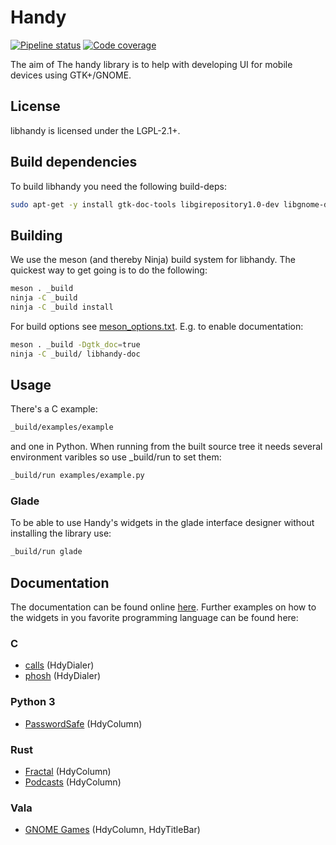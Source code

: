 # Handy
[![Pipeline status](https://source.puri.sm/Librem5/libhandy/badges/master/build.svg)](https://source.puri.sm/Librem5/libhandy/commits/master)
[![Code coverage](https://source.puri.sm/Librem5/libhandy/badges/master/coverage.svg)](https://source.puri.sm/Librem5/libhandy/commits/master)

The aim of The handy library is to help with developing UI for mobile devices
using GTK+/GNOME.

## License

libhandy is licensed under the LGPL-2.1+.

## Build dependencies

To build libhandy you need the following build-deps:

```sh
sudo apt-get -y install gtk-doc-tools libgirepository1.0-dev libgnome-desktop-3-dev libgtk-3-dev meson pkg-config valac gettext
```

## Building

We use the meson (and thereby Ninja) build system for libhandy. The quickest
way to get going is to do the following:

```sh
meson . _build
ninja -C _build
ninja -C _build install
```

For build options see [meson_options.txt](./meson_options.txt). E.g. to enable documentation:

```sh
meson . _build -Dgtk_doc=true
ninja -C _build/ libhandy-doc
```

## Usage

There's a C example:

```sh
_build/examples/example
```

and one in Python. When running from the built source tree it
needs several environment varibles so use \_build/run to set them:

```sh
_build/run examples/example.py
```

### Glade

To be able to use Handy's widgets in the glade interface designer without
installing the library use:

```sh
_build/run glade
```

## Documentation

The documentation can be found online
[here](http://honk.sigxcpu.org/projects/libhandy/doc/). Further examples on how
to the widgets in you favorite programming language can be found here:

### C
- [calls](https://source.puri.sm/Librem5/calls) (HdyDialer)
- [phosh](https://source.puri.sm/Librem5/phosh) (HdyDialer)

### Python 3
- [PasswordSafe](https://gitlab.gnome.org/World/PasswordSafe) (HdyColumn)

### Rust
- [Fractal](https://gitlab.gnome.org/World/fractal) (HdyColumn)
- [Podcasts](https://gitlab.gnome.org/World/podcasts) (HdyColumn)

### Vala
- [GNOME Games](https://gitlab.gnome.org/GNOME/gnome-games) (HdyColumn, HdyTitleBar)
